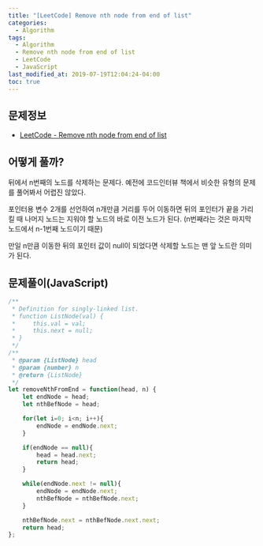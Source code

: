 ```yaml
---
title: "[LeetCode] Remove nth node from end of list"
categories: 
  - Algorithm
tags:
  - Algorithm
  - Remove nth node from end of list
  - LeetCode
  - JavaScript
last_modified_at: 2019-07-19T12:04:24-04:00
toc: true
---
```


문제정보
-
- [LeetCode - Remove nth node from end of list](https://leetcode.com/problems/remove-nth-node-from-end-of-list)

어떻게 풀까?
-
뒤에서 n번째의 노드를 삭제하는 문제다.
예전에 코드인터뷰 책에서 비슷한 유형의 문제를 풀어봐서 어렵진 않았다.

포인터용 변수 2개를 선언하여 n개만큼 거리를 두어 이동하면
뒤의 포인터가 끝을 가리킬 때 나머지 노드는 지워야 할 노드의 바로 이전 노드가 된다.
(n번째라는 것은 마지막 노드에서 n-1번째 노드이기 때문)

만일 n만큼 이동한 뒤의 포인터 값이 null이 되었다면 삭제할 노드는 맨 앞 노드란 의미가 된다.


문제풀이(JavaScript)
-
~~~javascript
/**
 * Definition for singly-linked list.
 * function ListNode(val) {
 *     this.val = val;
 *     this.next = null;
 * }
 */
/**
 * @param {ListNode} head
 * @param {number} n
 * @return {ListNode}
 */
let removeNthFromEnd = function(head, n) {
    let endNode = head;
    let nthBefNode = head;

    for(let i=0; i<n; i++){
        endNode = endNode.next;
    }

    if(endNode == null){
        head = head.next;
        return head;
    }

    while(endNode.next != null){
        endNode = endNode.next;
        nthBefNode = nthBefNode.next;
    }

    nthBefNode.next = nthBefNode.next.next;
    return head;
};
~~~